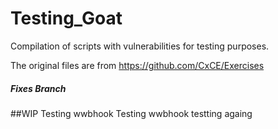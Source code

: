 # Testing_Goat
Compilation of scripts with vulnerabilities for testing purposes.

The original files are from  https://github.com/CxCE/Exercises

##### Fixes Branch
##WIP 
Testing wwbhook
Testing wwbhook
testting againg